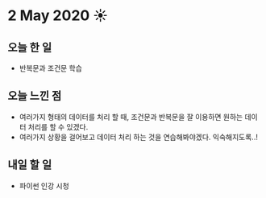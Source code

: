 # 2 May 2020 ☀️

## 오늘 한 일
  - 반복문과 조건문 학습

## 오늘 느낀 점
  - 여러가지 형태의 데이터를 처리 할 때, 조건문과 반복문을 잘 이용하면 원하는 데이터 처리를 할 수 있겠다.
  - 여러가지 상황을 걸어보고 데이터 처리 하는 것을 연습해봐야겠다. 익숙해지도록..!
  
## 내일 할 일
  - 파이썬 인강 시청